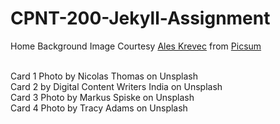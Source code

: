 # CPNT-200-Jekyll-Assignment

Home Background Image Courtesy <a href="https://unsplash.com/photos/DgtRKZOOE0w">Ales Krevec</a> from <a href="https://picsum.photos/">Picsum</a></p>  
Card 1 Photo by Nicolas Thomas on Unsplash  
Card 2 by Digital Content Writers India on Unsplash   
Card 3 Photo by Markus Spiske on Unsplash  
Card 4 Photo by Tracy Adams on Unsplash
